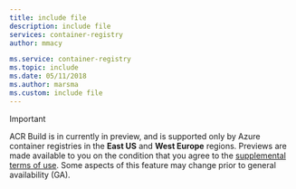 ```yaml
---
title: include file
description: include file
services: container-registry
author: mmacy

ms.service: container-registry
ms.topic: include
ms.date: 05/11/2018
ms.author: marsma
ms.custom: include file
---
```

> [!IMPORTANT]
> ACR Build is in currently in preview, and is supported only by Azure container registries in the **East US** and **West Europe** regions. Previews are made available to you on the condition that you agree to the [supplemental terms of use][terms-of-use]. Some aspects of this feature may change prior to general availability (GA).

<!-- LINKS - External -->
[terms-of-use]: https://azure.microsoft.com/support/legal/preview-supplemental-terms/